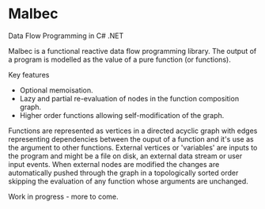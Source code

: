 # Malbec
Data Flow Programming in C# .NET

Malbec is a functional reactive data flow programming library. The output of a program is modelled as the value of a pure function (or functions).

Key features
* Optional memoisation.
* Lazy and partial re-evaluation of nodes in the function composition graph.
* Higher order functions allowing self-modification of the graph.

Functions are represented as vertices in a directed acyclic graph with edges representing dependencies between the ouput of a function and it's use as the argument to other functions. External vertices or 'variables' are inputs to the program and might be a file on disk, an external data stream or user input events. When external nodes are modified the changes are automatically pushed through the graph in a topologically sorted order skipping the evaluation of any function whose arguments are unchanged.

Work in progress - more to come.
